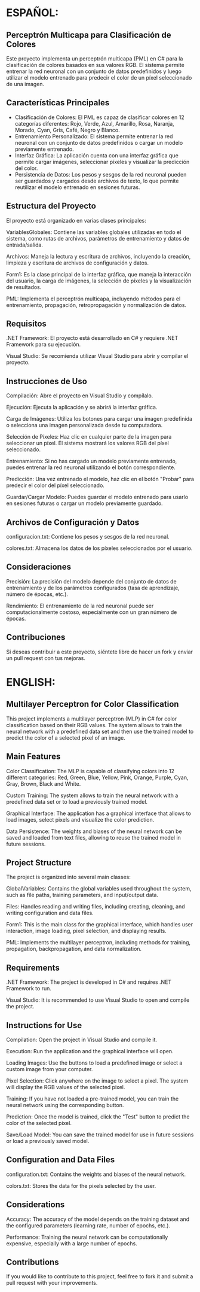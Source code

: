 <h1 text="bold">ESPAÑOL:</h1>

<h2 text="bold">Perceptrón Multicapa para Clasificación de Colores</h2>
Este proyecto implementa un perceptrón multicapa (PML) en C# para la clasificación de colores basados en sus valores RGB. El sistema permite entrenar la red neuronal con un conjunto de datos predefinidos y luego utilizar el modelo entrenado para predecir el color de un píxel seleccionado de una imagen.

<h2 text="bold">Características Principales</h2>

<ul> 
<li>Clasificación de Colores: El PML es capaz de clasificar colores en 12 categorías diferentes: Rojo, Verde, Azul, Amarillo, Rosa, Naranja, Morado, Cyan, Gris, Café, Negro y Blanco.</li>

<li>Entrenamiento Personalizado: El sistema permite entrenar la red neuronal con un conjunto de datos predefinidos o cargar un modelo previamente entrenado.</li>

<li>Interfaz Gráfica: La aplicación cuenta con una interfaz gráfica que permite cargar imágenes, seleccionar píxeles y visualizar la predicción del color.</li>

<li>Persistencia de Datos: Los pesos y sesgos de la red neuronal pueden ser guardados y cargados desde archivos de texto, lo que permite reutilizar el modelo entrenado en sesiones futuras.</li>
</ul>

<h2 text="bold">Estructura del Proyecto</h2>
El proyecto está organizado en varias clases principales:

VariablesGlobales: Contiene las variables globales utilizadas en todo el sistema, como rutas de archivos, parámetros de entrenamiento y datos de entrada/salida.

Archivos: Maneja la lectura y escritura de archivos, incluyendo la creación, limpieza y escritura de archivos de configuración y datos.

Form1: Es la clase principal de la interfaz gráfica, que maneja la interacción del usuario, la carga de imágenes, la selección de píxeles y la visualización de resultados.

PML: Implementa el perceptrón multicapa, incluyendo métodos para el entrenamiento, propagación, retropropagación y normalización de datos.

<h2 text="bold">Requisitos</h2>
.NET Framework: El proyecto está desarrollado en C# y requiere .NET Framework para su ejecución.

Visual Studio: Se recomienda utilizar Visual Studio para abrir y compilar el proyecto.

<h2 text="bold">Instrucciones de Uso</h2>
Compilación: Abre el proyecto en Visual Studio y compílalo.

Ejecución: Ejecuta la aplicación y se abrirá la interfaz gráfica.

Carga de Imágenes: Utiliza los botones para cargar una imagen predefinida o selecciona una imagen personalizada desde tu computadora.

Selección de Píxeles: Haz clic en cualquier parte de la imagen para seleccionar un píxel. El sistema mostrará los valores RGB del píxel seleccionado.

Entrenamiento: Si no has cargado un modelo previamente entrenado, puedes entrenar la red neuronal utilizando el botón correspondiente.

Predicción: Una vez entrenado el modelo, haz clic en el botón "Probar" para predecir el color del píxel seleccionado.

Guardar/Cargar Modelo: Puedes guardar el modelo entrenado para usarlo en sesiones futuras o cargar un modelo previamente guardado.

<h2 text="bold">Archivos de Configuración y Datos</h2>
configuracion.txt: Contiene los pesos y sesgos de la red neuronal.

colores.txt: Almacena los datos de los píxeles seleccionados por el usuario.

<h2 text="bold">Consideraciones</h2>
Precisión: La precisión del modelo depende del conjunto de datos de entrenamiento y de los parámetros configurados (tasa de aprendizaje, número de épocas, etc.).

Rendimiento: El entrenamiento de la red neuronal puede ser computacionalmente costoso, especialmente con un gran número de épocas.

<h2 text="bold">Contribuciones</h2>
Si deseas contribuir a este proyecto, siéntete libre de hacer un fork y enviar un pull request con tus mejoras.


<h1 text="bold">ENGLISH:</h1>

<h2 text="bold">Multilayer Perceptron for Color Classification</h2>
This project implements a multilayer perceptron (MLP) in C# for color classification based on their RGB values. The system allows to train the neural network with a predefined data set and then use the trained model to predict the color of a selected pixel of an image.

<h2 text="bold">Main Features</h2>
Color Classification: The MLP is capable of classifying colors into 12 different categories: Red, Green, Blue, Yellow, Pink, Orange, Purple, Cyan, Gray, Brown, Black and White.

Custom Training: The system allows to train the neural network with a predefined data set or to load a previously trained model.

Graphical Interface: The application has a graphical interface that allows to load images, select pixels and visualize the color prediction.

Data Persistence: The weights and biases of the neural network can be saved and loaded from text files, allowing to reuse the trained model in future sessions.

<h2 text="bold">Project Structure</h2>
The project is organized into several main classes:

GlobalVariables: Contains the global variables used throughout the system, such as file paths, training parameters, and input/output data.

Files: Handles reading and writing files, including creating, cleaning, and writing configuration and data files.

Form1: This is the main class for the graphical interface, which handles user interaction, image loading, pixel selection, and displaying results.

PML: Implements the multilayer perceptron, including methods for training, propagation, backpropagation, and data normalization.

<h2 text="bold">Requirements</h2>
.NET Framework: The project is developed in C# and requires .NET Framework to run.

Visual Studio: It is recommended to use Visual Studio to open and compile the project.

<h2 text="bold">Instructions for Use</h2>
Compilation: Open the project in Visual Studio and compile it.

Execution: Run the application and the graphical interface will open.

Loading Images: Use the buttons to load a predefined image or select a custom image from your computer.

Pixel Selection: Click anywhere on the image to select a pixel. The system will display the RGB values ​​of the selected pixel.

Training: If you have not loaded a pre-trained model, you can train the neural network using the corresponding button.

Prediction: Once the model is trained, click the "Test" button to predict the color of the selected pixel.

Save/Load Model: You can save the trained model for use in future sessions or load a previously saved model.

<h2 text="bold">Configuration and Data Files</h2>
configuration.txt: Contains the weights and biases of the neural network.

colors.txt: Stores the data for the pixels selected by the user.

<h2 text="bold">Considerations</h2>
Accuracy: The accuracy of the model depends on the training dataset and the configured parameters (learning rate, number of epochs, etc.).

Performance: Training the neural network can be computationally expensive, especially with a large number of epochs.

<h2 text="bold">Contributions</h2>
If you would like to contribute to this project, feel free to fork it and submit a pull request with your improvements.
